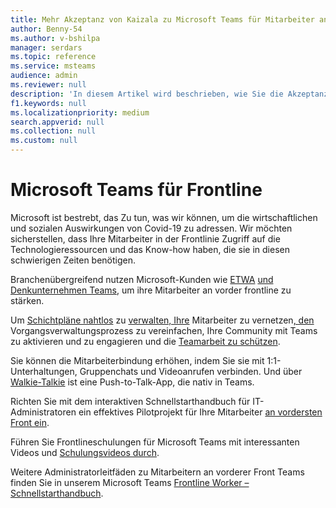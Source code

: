 ```yaml
---
title: Mehr Akzeptanz von Kaizala zu Microsoft Teams für Mitarbeiter an vorderer Front
author: Benny-54
ms.author: v-bshilpa
manager: serdars
ms.topic: reference
ms.service: msteams
audience: admin
ms.reviewer: null
description: 'In diesem Artikel wird beschrieben, wie Sie die Akzeptanz in der Produktion Microsoft Teams Mitarbeiter an vorder frontline optimieren können.'
f1.keywords: null
ms.localizationpriority: medium
search.appverid: null
ms.collection: null
ms.custom: null
---
```


# <a name="microsoft-teams-for-frontline"></a>Microsoft Teams für Frontline

Microsoft ist bestrebt, das Zu tun, was wir können, um die wirtschaftlichen und sozialen Auswirkungen von Covid-19 zu adressen. Wir möchten sicherstellen, dass Ihre Mitarbeiter in der Frontlinie Zugriff auf die Technologieressourcen und das Know-how haben, die sie in diesen schwierigen Zeiten benötigen.

Branchenübergreifend nutzen Microsoft-Kunden wie [ETWA](https://customers.microsoft.com/story/799203-ikea-retailers-teams) [und Denkunternehmen Teams](https://customers.microsoft.com/story/837930-alcoa-manufacturing-teams), um ihre Mitarbeiter an vorder frontline zu stärken.

Um [Schichtpläne nahtlos](/microsoftteams/expand-teams-across-your-org/shifts-for-teams-landing-page) zu [verwalten, Ihre](https://query.prod.cms.rt.microsoft.com/cms/api/am/binary/RE4M6Xi) Mitarbeiter zu vernetzen[, den](https://query.prod.cms.rt.microsoft.com/cms/api/am/binary/RE4M4Uq) Vorgangsverwaltungsprozess zu vereinfachen, Ihre Community mit Teams zu aktivieren und zu engagieren und die [Teamarbeit zu schützen](/microsoftteams/teams-security-guide).

Sie können die Mitarbeiterbindung erhöhen, indem Sie sie mit 1:1-Unterhaltungen, Gruppenchats und Videoanrufen verbinden. Und über [Walkie-Talkie](/MicrosoftTeams/walkie-talkie) ist eine Push-to-Talk-App, die nativ in Teams.

Richten Sie mit dem interaktiven Schnellstarthandbuch für IT-Administratoren ein effektives Pilotprojekt für Ihre Mitarbeiter [an vordersten Front ein](https://config-flw-interactive-guide.immersivelearning.online/).

Führen Sie Frontlineschulungen für Microsoft Teams mit interessanten Videos und [Schulungsvideos durch](https://support.microsoft.com/office/what-is-shifts-f8efe6e4-ddb3-4d23-b81b-bb812296b821).

Weitere Administratorleitfäden zu Mitarbeitern an vorderer Front Teams finden Sie in unserem Microsoft Teams [Frontline Worker – Schnellstarthandbuch](/Microsoftteams/flw-quickstart).
